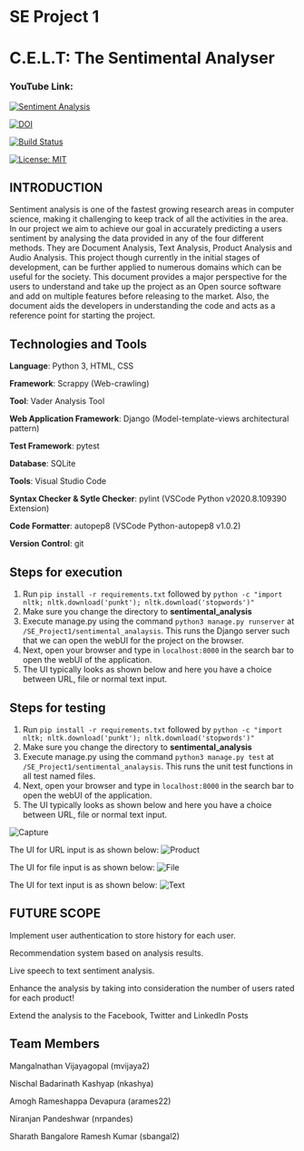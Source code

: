 # SE Project 1

# C.E.L.T: The Sentimental Analyser

### YouTube Link:

[![Sentiment Analysis](http://i3.ytimg.com/vi/3YbNEt3dYtc/hqdefault.jpg)](https://www.youtube.com/watch?v=IQHcs3QPbOE&feature=youtu.be&ab_channel=MounikaBachu)

[![DOI](https://zenodo.org/badge/295188611.svg)](https://zenodo.org/badge/latestdoi/295188611)

[![Build Status](https://travis-ci.org/bsharathramesh/SE_Project1.svg?branch=master)](https://travis-ci.org/bsharathramesh/SE_Project1)

[![License: MIT](https://img.shields.io/badge/License-MIT-yellow.svg)](https://opensource.org/licenses/MIT)

## INTRODUCTION

Sentiment analysis is one of the fastest growing research areas in computer science, making it challenging to keep track of all the activities in the area. In our project we aim to achieve our goal in accurately predicting a users sentiment by analysing the data provided in any of the four different methods. They are Document Analysis, Text Analysis, Product Analysis and Audio Analysis. This project though currently in the initial stages of development, can be further applied to numerous domains which can be useful for the society. This document provides a major perspective for the users to understand and take up the project as an Open source software and add on multiple features before releasing to the market. Also, the document aids the developers in understanding the code and acts as a reference point for starting the project.

## Technologies and Tools
<b>Language</b>: Python 3, HTML, CSS

<b>Framework</b>: Scrappy (Web-crawling)

<b>Tool</b>: Vader Analysis Tool

<b>Web Application Framework</b>: Django (Model-template-views architectural pattern)

<b>Test Framework</b>: pytest

<b>Database</b>: SQLite

<b>Tools</b>: Visual Studio Code

<b>Syntax Checker & Sytle Checker</b>: pylint (VSCode Python v2020.8.109390 Extension)

<b>Code Formatter</b>: autopep8 (VSCode Python-autopep8 v1.0.2)

<b>Version Control</b>: git

## Steps for execution
1. Run `pip install -r requirements.txt` followed by `python -c "import nltk; nltk.download('punkt'); nltk.download('stopwords')"`
2. Make sure you change the directory to <b>sentimental_analysis</b>
3. Execute manage.py using the command `python3 manage.py runserver` at `/SE_Project1/sentimental_analaysis`. This runs the Django server such that we can open the webUI for the project on the browser.
4. Next, open your browser and type in `localhost:8000` in the search bar to open the webUI of the application.
5. The UI typically looks as shown below and here you have a choice between URL, file or normal text input.
## Steps for testing
1. Run `pip install -r requirements.txt` followed by `python -c "import nltk; nltk.download('punkt'); nltk.download('stopwords')"`
2. Make sure you change the directory to <b>sentimental_analysis</b>
3. Execute manage.py using the command `python3 manage.py test` at `/SE_Project1/sentimental_analaysis`. This runs the unit test functions in all test named files.
4. Next, open your browser and type in `localhost:8000` in the search bar to open the webUI of the application.
5. The UI typically looks as shown below and here you have a choice between URL, file or normal text input.

![Capture](https://user-images.githubusercontent.com/65666095/93840913-00e09680-fc60-11ea-8ef6-428e1ad5b46e.PNG)

The UI for URL input is as shown below:
![Product](https://user-images.githubusercontent.com/65666095/93841969-405cb200-fc63-11ea-96a3-26be6a36a24d.png)

The UI for file input is as shown below:
![File](https://user-images.githubusercontent.com/65666095/93841890-02f82480-fc63-11ea-94c9-c3226cb321bb.png)

The UI for text input is as shown below:
![Text](https://user-images.githubusercontent.com/65666095/93841936-24f1a700-fc63-11ea-9b07-8e685e4ebbf1.png)

## FUTURE SCOPE

Implement user authentication to store history for each user.

Recommendation system based on analysis results.

Live speech to text sentiment analysis.

Enhance the analysis by taking into consideration the number of users rated for each product!

Extend the analysis to the Facebook, Twitter and LinkedIn Posts

## Team Members

Mangalnathan Vijayagopal (mvijaya2)

Nischal Badarinath Kashyap (nkashya)

Amogh Rameshappa Devapura (arames22)

Niranjan Pandeshwar (nrpandes)

Sharath Bangalore Ramesh Kumar (sbangal2)

